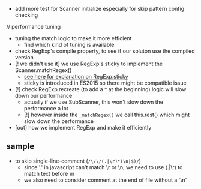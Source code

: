 * add more test for Scanner initialize especially for skip pattern config checking

// performance tuning
* tuning the match logic to make it more efficient
  * find which kind of tuning is available
* check RegExp's compile property, to see if our soluton use the compiled version
* [! we didn't use it] we use RegExp's sticky to implement the Scanner.matchRegex()
  * [see here for explanation on RegExp.sticky](http://www.cr173.com/html/18523_1.html)
  * sticky is introduced in ES2015 so there might be compatible issue
* [!] check RegExp recreate (to add a ^ at the beginning) logic will slow down our performance
  * actually if we use SubScanner, this won't slow down the performance a lot
  * [!] however inside the ```_matchRegex()``` we call this.rest() which might slow down the performance
* [out] how we implement RegExp and make it efficiently



## sample
* to skip single-line-comment (```/\/\/(.|\r)*(\n|$)/```)
  * since '.' in javascript can't match \r or \n, we need to use (.|\r) to match text before \n
  * we also need to consider comment at the end of file without a '\n'
